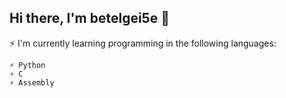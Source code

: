 ## Hi there, I'm betelgei5e 👋

⚡ I'm currently learning programming in the following languages:

    ⚡ Python
    ⚡ C
    ⚡ Assembly
